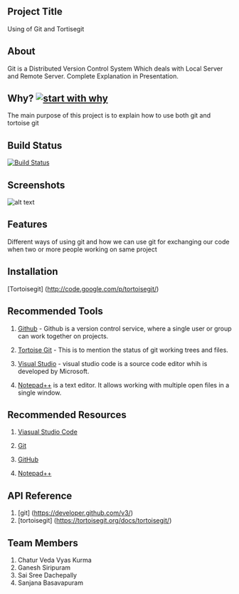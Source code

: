 ## Project Title

Using of Git and Tortisegit


## About 
Git is a Distributed Version Control System Which deals with Local Server and Remote Server.
Complete Explanation in Presentation.

## Why? [![start with why](https://img.shields.io/badge/start%20with-why%3F-brightgreen.svg?style=flat)](http://www.ted.com/talks/simon_sinek_how_great_leaders_inspire_action)

The main purpose of this project is to explain how to use both git and tortoise git


## Build Status

[![Build Status](https://travis-ci.org/{ORG-or-USERNAME}/{REPO-NAME}.png?branch=master)](https://travis-ci.org/{ORG-or-USERNAME}/{REPO-NAME})

## Screenshots

![alt text](https://alanarnholt.github.io/images/git.jpg)


## Features

Different ways of using git and how we can use git for exchanging our code when two or more people working on same project


## Installation

[Tortoisegit] (http://code.google.com/p/tortoisegit/)

## Recommended Tools

1. [Github](https://github.com/dachepally) - Github is a version control service, where a single user or group can work together on projects.

1. [Tortoise Git](https://tortoisegit.org/) - This is to mention the status of git working trees and files.

1. [Visual Studio](https://code.visualstudio.com/) - visual studio code is a source code editor whih is developed by Microsoft.

1. [Notepad++](https://en.wikipedia.org/wiki/Notepad%2B%2B)
 is a text editor. It allows working with multiple open files in a single window. 

## Recommended Resources

1. [Viasual Studio Code](https://en.wikipedia.org/wiki/Visual_Studio_Code)

1. [Git](https://en.wikipedia.org/wiki/Git)

1. [GitHub](https://help.github.com/articles/about-wikis/)

1. [Notepad++](https://en.wikipedia.org/wiki/Notepad%2B%2B)


## API Reference

1. [git] (https://developer.github.com/v3/)
1. [tortoisegit] (https://tortoisegit.org/docs/tortoisegit/)


## Team Members

1. Chatur Veda Vyas Kurma
1. Ganesh Siripuram
1. Sai Sree Dachepally
1. Sanjana Basavapuram








  
 
 




